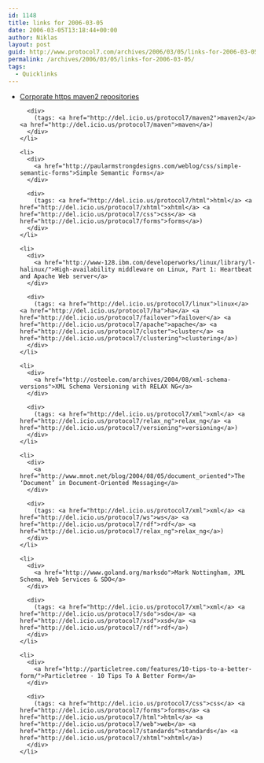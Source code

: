 ```yaml
---
id: 1148
title: links for 2006-03-05
date: 2006-03-05T13:18:44+00:00
author: Niklas
layout: post
guid: http://www.protocol7.com/archives/2006/03/05/links-for-2006-03-05/
permalink: /archives/2006/03/05/links-for-2006-03-05/
tags:
  - Quicklinks
---
```

<div class='microid-245d9eb84a5d9d3e1c8aa3d7a7d8ac1f3b5ae9ea'>
  <ul>
    <li>
      <div>
        <a href="http://www.coffeebreaks.org/blogs/?p=37">Corporate https maven2 repositories</a>
      </div>
      
      <div>
        (tags: <a href="http://del.icio.us/protocol7/maven2">maven2</a> <a href="http://del.icio.us/protocol7/maven">maven</a>)
      </div>
    </li>
    
    <li>
      <div>
        <a href="http://paularmstrongdesigns.com/weblog/css/simple-semantic-forms">Simple Semantic Forms</a>
      </div>
      
      <div>
        (tags: <a href="http://del.icio.us/protocol7/html">html</a> <a href="http://del.icio.us/protocol7/xhtml">xhtml</a> <a href="http://del.icio.us/protocol7/css">css</a> <a href="http://del.icio.us/protocol7/forms">forms</a>)
      </div>
    </li>
    
    <li>
      <div>
        <a href="http://www-128.ibm.com/developerworks/linux/library/l-halinux/">High-availability middleware on Linux, Part 1: Heartbeat and Apache Web server</a>
      </div>
      
      <div>
        (tags: <a href="http://del.icio.us/protocol7/linux">linux</a> <a href="http://del.icio.us/protocol7/ha">ha</a> <a href="http://del.icio.us/protocol7/failover">failover</a> <a href="http://del.icio.us/protocol7/apache">apache</a> <a href="http://del.icio.us/protocol7/cluster">cluster</a> <a href="http://del.icio.us/protocol7/clustering">clustering</a>)
      </div>
    </li>
    
    <li>
      <div>
        <a href="http://osteele.com/archives/2004/08/xml-schema-versions">XML Schema Versioning with RELAX NG</a>
      </div>
      
      <div>
        (tags: <a href="http://del.icio.us/protocol7/xml">xml</a> <a href="http://del.icio.us/protocol7/relax_ng">relax_ng</a> <a href="http://del.icio.us/protocol7/versioning">versioning</a>)
      </div>
    </li>
    
    <li>
      <div>
        <a href="http://www.mnot.net/blog/2004/08/05/document_oriented">The ‘Document’ in Document-Oriented Messaging</a>
      </div>
      
      <div>
        (tags: <a href="http://del.icio.us/protocol7/xml">xml</a> <a href="http://del.icio.us/protocol7/ws">ws</a> <a href="http://del.icio.us/protocol7/rdf">rdf</a> <a href="http://del.icio.us/protocol7/relax_ng">relax_ng</a>)
      </div>
    </li>
    
    <li>
      <div>
        <a href="http://www.goland.org/marksdo">Mark Nottingham, XML Schema, Web Services & SDO</a>
      </div>
      
      <div>
        (tags: <a href="http://del.icio.us/protocol7/xml">xml</a> <a href="http://del.icio.us/protocol7/sdo">sdo</a> <a href="http://del.icio.us/protocol7/xsd">xsd</a> <a href="http://del.icio.us/protocol7/rdf">rdf</a>)
      </div>
    </li>
    
    <li>
      <div>
        <a href="http://particletree.com/features/10-tips-to-a-better-form/">Particletree · 10 Tips To A Better Form</a>
      </div>
      
      <div>
        (tags: <a href="http://del.icio.us/protocol7/css">css</a> <a href="http://del.icio.us/protocol7/forms">forms</a> <a href="http://del.icio.us/protocol7/html">html</a> <a href="http://del.icio.us/protocol7/web">web</a> <a href="http://del.icio.us/protocol7/standards">standards</a> <a href="http://del.icio.us/protocol7/xhtml">xhtml</a>)
      </div>
    </li>
  </ul>
</div>